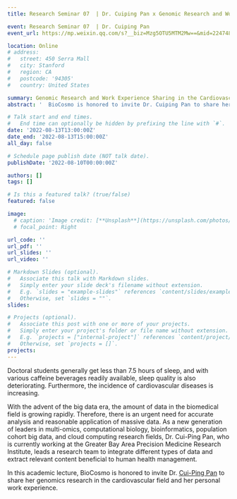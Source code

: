 ```yaml
---
title: Research Seminar 07  | Dr. Cuiping Pan x Genomic Research and Work Experience Sharing in the Cardiovascular Field

event: Research Seminar 07  | Dr. Cuiping Pan
event_url: https://mp.weixin.qq.com/s?__biz=Mzg5OTU5MTM2Mw==&mid=2247483995&idx=1&sn=1761324f3888cea5d2a963c8ea303e41&chksm=c051bff7f72636e1ee85b57e42a36a22c8ce0e7c45c676ddb273e997cdb9800f77dfc8c41c4b#rd

location: Online
# address:
#   street: 450 Serra Mall
#   city: Stanford
#   region: CA
#   postcode: '94305'
#   country: United States

summary: Genomic Research and Work Experience Sharing in the Cardiovascular Field
abstract: '  BioCosmo is honored to invite Dr. Cuiping Pan to share her research in genomic studies in the cardiovascular field and personal work experiences.'

# Talk start and end times.
#   End time can optionally be hidden by prefixing the line with `#`.
date: '2022-08-13T13:00:00Z'
date_end: '2022-08-13T15:00:00Z'
all_day: false

# Schedule page publish date (NOT talk date).
publishDate: '2022-08-10T00:00:00Z'

authors: []
tags: []

# Is this a featured talk? (true/false)
featured: false

image:
  # caption: 'Image credit: [**Unsplash**](https://unsplash.com/photos/bzdhc5b3Bxs)'
  # focal_point: Right

url_code: ''
url_pdf: ''
url_slides: ''
url_video: ''

# Markdown Slides (optional).
#   Associate this talk with Markdown slides.
#   Simply enter your slide deck's filename without extension.
#   E.g. `slides = "example-slides"` references `content/slides/example-slides.md`.
#   Otherwise, set `slides = ""`.
slides:

# Projects (optional).
#   Associate this post with one or more of your projects.
#   Simply enter your project's folder or file name without extension.
#   E.g. `projects = ["internal-project"]` references `content/project/deep-learning/index.md`.
#   Otherwise, set `projects = []`.
projects:
---
```

Doctoral students generally get less than 7.5 hours of sleep, and with various caffeine beverages readily available, sleep quality is also deteriorating. Furthermore, the incidence of cardiovascular diseases is increasing.

With the advent of the big data era, the amount of data in the biomedical field is growing rapidly. Therefore, there is an urgent need for accurate analysis and reasonable application of massive data. As a new generation of leaders in multi-omics, computational biology, bioinformatics, population cohort big data, and cloud computing research fields, Dr. Cui-Ping Pan, who is currently working at the Greater Bay Area Precision Medicine Research Institute, leads a research team to integrate different types of data and extract relevant content beneficial to human health management. 

In this academic lecture, BioCosmo is honored to invite Dr. [Cui-Ping Pan](http://www.pancuiping.net) to share her genomics research in the cardiovascular field and her personal work experience.